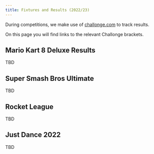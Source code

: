 ```yaml
---
title: Fixtures and Results (2022/23)
---
```

During competitions, we make use of [challonge.com](https://challonge.com/) to track results.

On this page you will find links to the relevant Challonge brackets.

## Mario Kart 8 Deluxe Results

TBD

## Super Smash Bros Ultimate

TBD

## Rocket League

TBD

## Just Dance 2022

TBD
